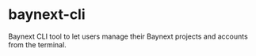 # baynext-cli
Baynext CLI tool to let users manage their Baynext projects and accounts from the terminal.
